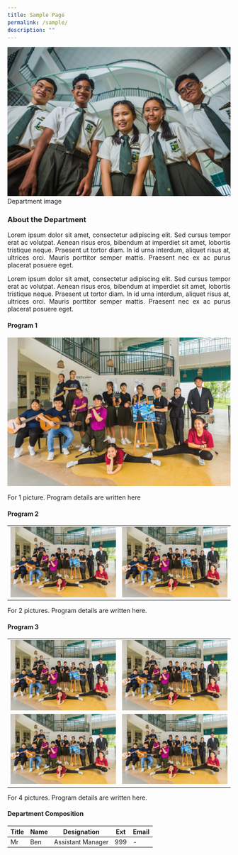 ```yaml
---
title: Sample Page
permalink: /sample/
description: ""
---
```

![](/images/WIP/140.jpg) Department image
<h3>About the Department</h3>
<div align="justify">
<p>Lorem ipsum dolor sit amet, consectetur adipiscing elit. Sed cursus tempor erat ac volutpat. Aenean risus eros, bibendum at imperdiet sit amet, lobortis tristique neque. Praesent ut tortor diam. In id urna interdum, aliquet risus at, ultrices orci. Mauris porttitor semper mattis. Praesent nec ex ac purus placerat posuere eget.
</p>
<p>Lorem ipsum dolor sit amet, consectetur adipiscing elit. Sed cursus tempor erat ac volutpat. Aenean risus eros, bibendum at imperdiet sit amet, lobortis tristique neque. Praesent ut tortor diam. In id urna interdum, aliquet risus at, ultrices orci. Mauris porttitor semper mattis. Praesent nec ex ac purus placerat posuere eget.
</p>
<h4>Program 1</h4>
<img src="/images/WIP/021.jpg">
<p>For 1 picture. Program details are written here</p>
	<h4>Program 2</h4>
	<table><tr>
		<td><img src="/images/WIP/021.jpg"></td><td><img src="/images/WIP/021.jpg"></td>
		</tr>
	</table>
	<p>For 2 pictures. Program details are written here.</p>
	<h4>Program 3</h4>
	<table><tr>
		<td><img src="/images/WIP/021.jpg"></td><td><img src="/images/WIP/021.jpg"></td>
		<tr>
			<td><img src="/images/WIP/021.jpg"></td><td><img src="/images/WIP/021.jpg"></td>
		</tr>
		</tr>
	</table>
	<p>For 4 pictures. Program details are written here.</p>
</div>

#### Department Composition

| Title| Name|Designation| Ext|Email|
| -------- | -------- | -------- |-|-|
| Mr     | Ben     | Assistant Manager |999|-

